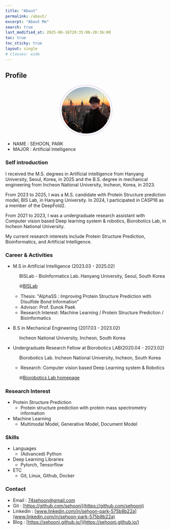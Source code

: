 ```yaml
---
title: "About"
permalink: /about/
excerpt: "About Me"
search: true
last_modified_at: 2025-08-16T20:35:00-20:36:00
toc: true
toc_sticky: true
layout: single
# classes: wide
---
```


## Profile
<center><img src="/assets/img/Self.jpeg" width="30%" height="30%" style="
border: 1px solid #cab6de;
border-radius: 50%;
padding: 5px;
-moz-border-radius: 50%;
-khtml-border-radius: 50%;
-webkit-border-radius: 50%;
"></center>


* NAME : SEHOON, PARK
* MAJOR : Artificial Intelligence

### Self introduction
I received the M.S. degrees in Artificial intelligence from Hanyang University, Seoul, Korea, in 2025 and the B.S. degree in mechanical engineering from Incheon National University, Incheon, Korea, in 2023.

From 2023 to 2025, I was a M.S. candidate with Protein Structure prediction model, BIS Lab, in Hanyang University.
In 2024, I participated in CASP16 as a member of the DeepFold2.

From 2021 to 2023, I was a undergraduate research assistant with Computer vision based Deep learning system & robotics, Biorobotics Lab, in Incheon National University.

My current research interests include Protein Structure Prediction, Bioinformatics, and Artificial Intelligence.

### Career & Activities
- M.S in Artificial Intelligence (2023.03 - 2025.02)

    &nbsp;&nbsp;&nbsp;&nbsp; BISLab - BioInformatics Lab. Hanyang University, Seoul, South Korea
  
    &nbsp;&nbsp;&nbsp;&nbsp; 🌐[BISLab](http://bislab.hanyang.ac.kr/)
  - Thesis: "AlphaSS : Improving Protein Structure Prediction with Disulfide Bond Information"
  - Advisor: Prof. Eunok Paek
  - Research Interest: Machine Learning / Protein Structure Prediction / Bioinformatics
  
- B.S in Mechanical Engineering (2017.03 - 2023.02)

    &nbsp;&nbsp;&nbsp;&nbsp; Incheon National University, Incheon, South Korea

- Undergraduate Research Fellow at Biorobotics LAB(2020.04 - 2023.02)

  &nbsp;&nbsp;&nbsp;&nbsp; Biorobotics Lab. Incheon National University, Incheon, South Korea

  - Research: Computer vision based Deep Learning system & Robotics

  &nbsp;&nbsp;&nbsp;&nbsp; 🌐[Biorobotics Lab homepage](https://jeon4365.wixsite.com/mysite)

### Research Interest
- Protein Structure Prediction
  - Protein structure prediction with protein mass spectrometry information
- Machine Learning
  - Multimodal Model, Generative Model, Document Model

### Skills
- Languages
  - (Advanced) Python
- Deep Learning Libraries
  - Pytorch, Tensorflow
- ETC
  - Git, Linux, Github, Docker

### Contact
- Email : 74sehoon@gmail.com
- Git : [https://github.com/sehooni](https://github.com/sehooni)
- Linkedin : [www.linkedin.com/in/sehoon-park-575b8b22a](www.linkedin.com/in/sehoon-park-575b8b22a)
- Blog : [https://sehooni.github.io/](https://sehooni.github.io/)


